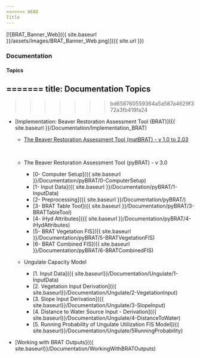 ```yaml
---
<<<<<<< HEAD
Title
---
```


[![BRAT_Banner_Web]({{ site.baseurl }}/assets/Images/BRAT_Banner_Web.png)]({{ site.url }})



### Documentation

#### Topics
=======
title: Documentation Topics
---
>>>>>>> bd658760559364a5a587a4629f372a3fb419fa24

- [Implementation: Beaver Restoration Assessment Tool (BRAT)]({{ site.baseurl }}/Documentation/Implementation_BRAT)

  - [The Beaver Restoration Assessment Tool (matBRAT) - v 1.0 to 2.03](https://riverscapes.github.io/matBRAT/)

    ​

  - The Beaver Restoration Assessment Tool (pyBRAT) - v 3.0

    - [0- Computer Setup]({{ site.baseurl }}/Documentation/pyBRAT/0-ComputerSetup)
    - [1- Input Data]({{ site.baseurl }}/Documentation/pyBRAT/1-InputData)
    - [2- Preprocessing]({{ site.baseurl }}/Documentation/pyBRAT/)
    - [3- BRAT Table Tool]({{ site.baseurl }}/Documentation/pyBRAT/3-BRATTableTool)
    - [4- iHyd Attributes]({{ site.baseurl }}/Documentation/pyBRAT/4-iHydAttributes)
    - [5- BRAT Vegetation FIS]({{ site.baseurl }}/Documentation/pyBRAT/5-BRATVegetationFIS)
    - [6- BRAT Combined FIS]({{ site.baseurl }}/Documentation/pyBRAT/6-BRATCombinedFIS)

  - Ungulate Capacity Model

    - [1. Input Data]({{ site.baseurl}}/Documentation/Ungulate/1-InputData)
    - [2. Vegetation Input Derivation]({{ site.baseurl}}/Documentation/Ungulate/2-VegetationInput)
    - [3. Slope Input Derivation]({{ site.baseurl}}/Documentation/Ungulate/3-SlopeInput)
    - [4. Distance to Water Source Input - Derivation]({{ site.baseurl}}/Documentation/Ungulate/4-DistanceToWater)
    - [5. Running Probability of Ungulate Utilization FIS Model]({{ site.baseurl}}/Documentation/Ungulate/5RunningProbability)

- [Working with BRAT Outputs]({{ site.baseurl}}/Documentation/WorkingWithBRATOutputs)

